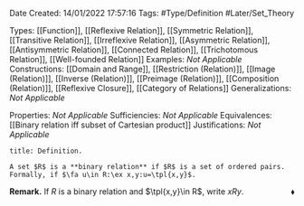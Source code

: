 <div class="topSpace"></div>

Date Created: 14/01/2022 17:57:16
Tags: #Type/Definition #Later/Set_Theory

Types: [[Function]], [[Reflexive Relation]], [[Symmetric Relation]], [[Transitive Relation]], [[Irreflexive Relation]], [[Asymmetric Relation]], [[Antisymmetric Relation]], [[Connected Relation]], [[Trichotomous Relation]], [[Well-founded Relation]]
Examples: _Not Applicable_ 
Constructions: [[Domain and Range]], [[Restriction (Relation)]], [[Image (Relation)]], [[Inverse (Relation)]], [[Preimage (Relation)]], [[Composition (Relation)]], [[Reflexive Closure]], [[Category of Relations]]
Generalizations: _Not Applicable_

Properties: _Not Applicable_
Sufficiencies: _Not Applicable_
Equivalences: [[Binary relation iff subset of Cartesian product]]
Justifications: _Not Applicable_

``` ad-Definition
title: Definition.

A set $R$ is a **binary relation** if $R$ is a set of ordered pairs. Formally, if $\fa u\in R:\ex x,y:u=\tpl{x,y}$.

```

**Remark.** If $R$ is a binary relation and $\tpl{x,y}\in R$, write $xRy$.<span style="float:right;">$\blacklozenge$</span>
